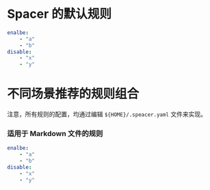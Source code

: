 # Spacer 的默认规则

```yaml
enalbe:
    - "a"
    - "b"
disable:
    - "x"
    - "y"
```

# 不同场景推荐的规则组合

注意，所有规则的配置，均通过编辑 `${HOME}/.speacer.yaml` 文件来实现。

### 适用于 Markdown 文件的规则

```yaml
enalbe:
    - "a"
    - "b"
disable:
    - "x"
    - "y"
```
